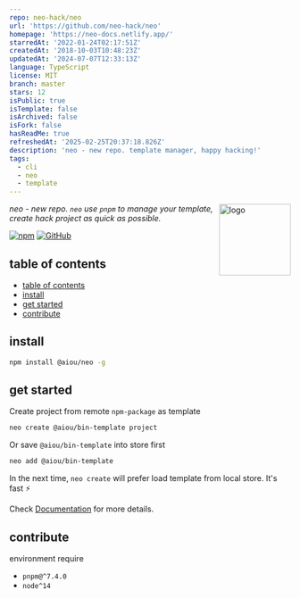 ```yaml
---
repo: neo-hack/neo
url: 'https://github.com/neo-hack/neo'
homepage: 'https://neo-docs.netlify.app/'
starredAt: '2022-01-24T02:17:51Z'
createdAt: '2018-10-03T10:48:23Z'
updatedAt: '2024-07-07T12:33:13Z'
language: TypeScript
license: MIT
branch: master
stars: 12
isPublic: true
isTemplate: false
isArchived: false
isFork: false
hasReadMe: true
refreshedAt: '2025-02-25T20:37:18.826Z'
description: 'neo - new repo. template manager, happy hacking!'
tags:
  - cli
  - neo
  - template
---
```


<img width='128' align='right' src='https://user-images.githubusercontent.com/6839576/146879486-df3486cd-ec8d-4f1e-bd96-675f16703752.png' alt='logo' />

*neo - new repo. `neo` use `pnpm` to manage your template, create hack project as quick as possible.*


[![npm](https://img.shields.io/npm/v/@aiou/neo)](https://github.com/neo-hack/neo/tree/master/packages/core) [![GitHub](https://img.shields.io/github/license/neo-hack/neo)](https://github.com/neo-hack/neo/tree/master/packages/core)

## table of contents

- [table of contents](#table-of-contents)
- [install](#install)
- [get started](#get-started)
- [contribute](#contribute)

## install

```bash
npm install @aiou/neo -g
```

## get started

Create project from remote `npm-package` as template

```bash
neo create @aiou/bin-template project
```

Or save `@aiou/bin-template` into store first


```bash
neo add @aiou/bin-template
```

In the next time, `neo create` will prefer load template from local store. It's fast ⚡

Check [Documentation](https://neo-docs.netlify.app) for more details.

## contribute

environment require 

- `pnpm@^7.4.0`
- `node^14`
